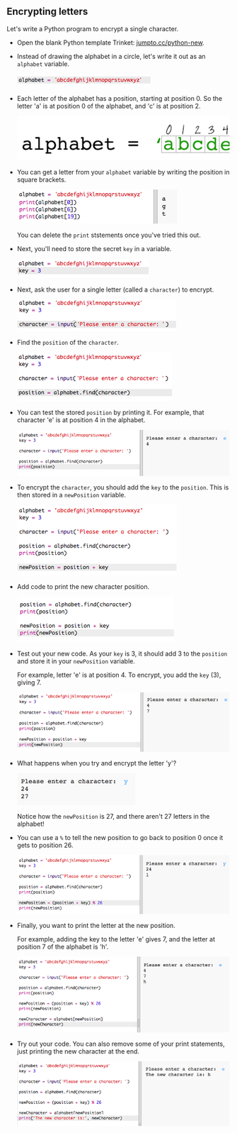 ## Encrypting letters

Let's write a Python program to encrypt a single character.

+ Open the blank Python template Trinket: <a href="http://jumpto.cc/python-new" target="_blank">jumpto.cc/python-new</a>.

+ Instead of drawing the alphabet in a circle, let's write it out as an `alphabet` variable.
    
    ![screenshot](images/messages-alphabet.png)

+ Each letter of the alphabet has a position, starting at position 0. So the letter 'a' is at position 0 of the alphabet, and 'c' is at position 2.
    
    ![screenshot](images/messages-array.png)

+ You can get a letter from your `alphabet` variable by writing the position in square brackets.
    
    ![screenshot](images/messages-alphabet-array.png)
    
    You can delete the `print` ststements once you've tried this out.

+ Next, you'll need to store the secret `key` in a variable.
    
    ![screenshot](images/messages-key.png)

+ Next, ask the user for a single letter (called a `character`) to encrypt.
    
    ![screenshot](images/messages-character.png)

+ Find the `position` of the `character`.
    
    ![screenshot](images/messages-position.png)

+ You can test the stored `position` by printing it. For example, that character 'e' is at position 4 in the alphabet.
    
    ![screenshot](images/messages-position-test.png)

+ To encrypt the `character`, you should add the `key` to the `position`. This is then stored in a `newPosition` variable.
    
    ![screenshot](images/messages-newposition.png)

+ Add code to print the new character position.
    
    ![screenshot](images/messages-newposition-print.png)

+ Test out your new code. As your `key` is 3, it should add 3 to the `position` and store it in your `newPosition` variable.
    
    For example, letter 'e' is at position 4. To encrypt, you add the `key` (3), giving 7.
    
    ![screenshot](images/messages-newposition-test.png)

+ What happens when you try and encrypt the letter 'y'?
    
    ![screenshot](images/messages-modulus-bug.png)
    
    Notice how the `newPosition` is 27, and there aren't 27 letters in the alphabet!

+ You can use a `%` to tell the new position to go back to position 0 once it gets to position 26.
    
    ![screenshot](images/messages-modulus.png)

+ Finally, you want to print the letter at the new position.
    
    For example, adding the key to the letter 'e' gives 7, and the letter at position 7 of the alphabet is 'h'.
    
    ![screenshot](images/messages-newcharacter.png)

+ Try out your code. You can also remove some of your print statements, just printing the new character at the end.
    
    ![screenshot](images/messages-enc-test.png)